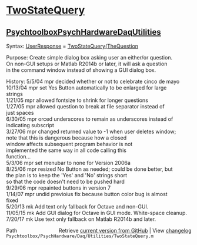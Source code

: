 # [TwoStateQuery](TwoStateQuery)
## [Psychtoolbox](Psychtoolbox)[PsychHardware](PsychHardware)[Daq](Daq)[Utilities](Utilities)

Syntax: [UserResponse](UserResponse) = [TwoStateQuery](TwoStateQuery)[(TheQuestion]((TheQuestion),[[TheChoices](TheChoices)])  
  
Purpose: Create simple dialog box asking user an either/or question.  
On non-GUI setups or Matlab R2014b or later, it will ask a question  
in the command window instead of showing a GUI dialog box.  
  
History:  5/5/04   mpr   decided whether or not to celebrate cinco de mayo  
          10/13/04 mpr   set Yes Button automatically to be enlarged for large  
                         strings   
          1/21/05  mpr   allowed fontsize to shrink for longer questions  
          1/27/05  mpr   allowed question to break at file separator instead of  
                         just spaces   
          6/30/05  mpr   orced underscores to remain as underscores instead of  
                         indicating subscript  
          3/27/06  mpr   changed returned value to -1 when user deletes window;  
                         note that this is dangerous because how a closed  
                         window affects subsequent program behavior is not  
                         implemented the same way in all code calling this  
                         function...   
          5/3/06   mpr   set menubar to none for Version 2006a  
          8/25/06  mpr   resized No Button as needed; could be done better, but    
                         the plan is to keep the 'Yes' and 'No' strings short  
                         so that the code doesn't need to be pushed hard  
          9/29/06  mpr   repainted buttons in version 7  
          1/14/07  mpr   undid previoius fix because button color bug is almost  
                         fixed  
          5/20/13  mk    Add text only fallback for Octave and non-GUI.  
         11/05/15  mk    Add GUI dialog for Octave in GUI mode. White-space cleanup.  
         7/20/17   mk    Use text only fallback on Matlab R2014b and later.  




<div class="code_header" style="text-align:right;">
  <span style="float:left;">Path&nbsp;&nbsp;</span> <span class="counter">Retrieve <a href=
  "https://raw.github.com/Psychtoolbox-3/Psychtoolbox-3/beta/Psychtoolbox/PsychHardware/Daq/Utilities/TwoStateQuery.m">current version from GitHub</a> | View <a href=
  "https://github.com/Psychtoolbox-3/Psychtoolbox-3/commits/beta/Psychtoolbox/PsychHardware/Daq/Utilities/TwoStateQuery.m">changelog</a></span>
</div>
<div class="code">
  <code>Psychtoolbox/PsychHardware/Daq/Utilities/TwoStateQuery.m</code>
</div>

